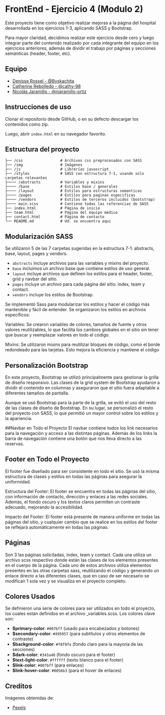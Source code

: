 # FrontEnd - Ejercicio 4 (Modulo 2)

Este proyecto tiene como objetivo realizar mejoras a la página del hospital desarrollada en los ejercicios 1-3, aplicando SASS y Bootstrap.

Para mayor claridad, decidimos realizar este ejercicio desde cero y luego integrar parte del contenido realizado por cada integrante del equipo en los ejercicios anteriores, además de dividir el trabajo por páginas y secciones semánticas (header, footer, etc).

## Equipo

- [Denisse Rossel - @Byskachita](https://github.com/Byskachita)
- [Catherine Rebolledo - @cathy-98](https://github.com/cathy-98)
- [Nicolás Jaramillo - @njaramillo-ortiz](https://github.com/njaramillo-ortiz)

## Instrucciones de uso

Clonar el repositorio desde GitHub, o en su defecto descargar los contenidos como zip.

Luego, abrir `index.html` en su navegador favorito.

## Estructura del proyecto

    ├── /css                 # Archivos css preprocesados con SASS
    ├── /img                 # Imágenes
    ├── /js                  # Librerías javascript
    ├── /styles              # SASS con estructura 7-1, usando solo carpetas relevantes
    ├──── /abstracts         # Variables y mixins
    ├──── /base              # Estilos base / generales
    ├──── /layout            # Estilos para estructuras semanticas
    ├──── /pages             # Estilos para paginas especificas
    ├──── /vendors           # Estilos de terceros incluidos (bootstrap)
    ├──── main.scss          # Contiene todas las referencias de SASS
    ├── index.html           # Página de inicio
    ├── team.html            # Página del equipo médico
    ├── contact.html         # Página de contacto
    └── README.md            # Ud. se encuentra aqui

## Modularización SASS

Se utilizaron 5 de las 7 carpetas sugeridas en la estructura 7-1: abstracts, base, layout, pages y vendors.

- `abstracts` incluye archivos para las variables y mixins del proyecto.
- `base` incluimos un archivo base que contiene estilos de uso general.
- `layout` incluye archivos que definen los estilos para el header, footer, grid y navbar del sitio.
- `pages` incluye un archivo para cada página del sitio: index, team y contact.
- `vendors` incluye los estilos de Bootstrap.

Se implementó Sass para modularizar los estilos y hacer el código más mantenible y fácil de entender. Se organizaron los estilos en archivos específicos:

Variables: Se crearon variables de colores, tamaños de fuente y otros valores reutilizables, lo que facilita los cambios globales en el sitio sin tener que buscar y reemplazar valores en todo el código.

Mixins: Se utilizaron mixins para reutilizar bloques de código, como el borde redondeado para las tarjetas. Esto mejora la eficiencia y mantiene el código

## Personalización Bootstrap

 En este proyecto, Bootstrap se utilizó principalmente para gestionar la grilla de diseño responsivo. Las clases de la grid system de Bootstrap ayudaron a dividir el contenido en columnas y aseguraron que el sitio fuera adaptable a diferentes tamaños de pantalla.

Aunque se usó Bootstrap para la parte de la grilla, se evitó el uso del resto de las clases de diseño de Bootstrap. En su lugar, se personalizó el resto del proyecto con SASS, lo que permitió un mayor control sobre los estilos y la apariencia.

##Navbar en Todo el Proyecto
El navbar contiene todos los link necesarios para la navegación y acceso a las distintas páginas. Además de los links la barra de navegación contiene una botón que nos lleva directo a las reservas.

## Footer en Todo el Proyecto
El footer fue diseñado para ser consistente en todo el sitio. Se usó la misma estructura de clases y estilos en todas las páginas para asegurar la uniformidad.

Estructura del Footer: El footer se encuentra en todas las páginas del sitio, con información de contacto, dirección y enlaces a las redes sociales. Además, el fondo oscuro y los textos claros permiten un contraste adecuado, mejorando la accesibilidad.

Impacto del Footer: El footer está presente de manera uniforme en todas las páginas del sitio, y cualquier cambio que se realice en los estilos del footer se reflejará automáticamente en todas las páginas.

## Páginas
Son 3 las páginas solicitadas, index, team y contact. Cada una utiliza un archivo scss respectivo donde están las clases de los elementos presentes en el cuerpo de la página. Cada uno de estos archivos utiliza elementos presentes en las otras carpetas sass, reutilizando el código y generando un enlace directo a las diferentes clases, que en caso de ser necesario se modifican 1 sola vez y se visualiza en el proyecto completo.

## Colores Usados
Se definieron una serie de colores para ser utilizados en todo el proyecto, los cuales están definidos en el archivo _variables.scss. Los colores clave son:

- **$primary-color**: `#007bff` (usado para encabezados y botones)
- **$secondary-color**: `#495057` (para subtítulos y otros elementos de contraste)
- **$background-color**: `#f8f9fa` (fondo claro para la mayoría de las secciones)
- **$dark-color**: `#343a40` (fondo oscuro para el footer)
- **$text-light-color**: `#ffffff` (texto blanco para el footer)
- **$link-color**: `#007bff` (para enlaces)
- **$link-hover-color**: `#0056b3` (para el hover de enlaces)

## Creditos

Imágenes obtenidas de:

- [Pexels](https://www.pexels.com)
